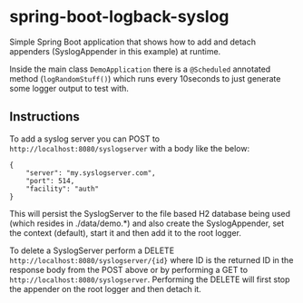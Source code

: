 # spring-boot-logback-syslog

Simple Spring Boot application that shows how to add and detach appenders (SyslogAppender in this example) at runtime.

Inside the main class `DemoApplication` there is a `@Scheduled` annotated method (`logRandomStuff()`) which runs every 10seconds to just generate some logger output to test with.

## Instructions

To add a syslog server you can POST to `http://localhost:8080/syslogserver` with a body like the below:


    {
        "server": "my.syslogserver.com",
        "port": 514,
        "facility": "auth"
    }

This will persist the SyslogServer to the file based H2 database being used (which resides in ./data/demo.*) and also create the SyslogAppender, set the context (default), start it and then add it to the root logger.

To delete a SyslogServer perform a DELETE `http://localhost:8080/syslogserver/{id}` where ID is the returned ID in the response body from the POST above or by performing a GET to `http://localhost:8080/syslogserver`.
Performing the DELETE will first stop the appender on the root logger and then detach it.
